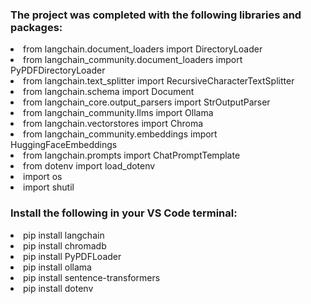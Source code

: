 <h3> The project was completed with the following libraries and packages: </h3>
<body>
<li>from langchain.document_loaders import DirectoryLoader</li>
<li>from langchain_community.document_loaders import PyPDFDirectoryLoader</li>
<li>from langchain.text_splitter import RecursiveCharacterTextSplitter</li>
<li>from langchain.schema import Document</li>
<li>from langchain_core.output_parsers import StrOutputParser</li>
<li>from langchain_community.llms import Ollama</li>
<li>from langchain.vectorstores import Chroma</li>
<li>from langchain_community.embeddings import HuggingFaceEmbeddings</li>
<li>from langchain.prompts import ChatPromptTemplate</li>
<li>from dotenv import load_dotenv</li>
<li>import os</li>
<li>import shutil</li>
</body>

<h3> Install the following in your VS Code terminal: </h3>
<body> 
<li>pip install langchain</li>
<li>pip install chromadb</li>
<li>pip install PyPDFLoader</li>
<li>pip install ollama</li>
<li>pip install sentence-transformers</li>
<li>pip install dotenv</li>
</body>
